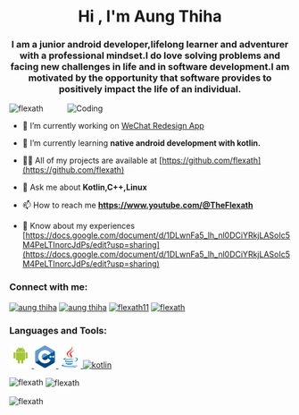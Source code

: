 <h1 align="center">Hi , I'm Aung Thiha</h1>
<h3 align="center">I am a junior android developer,lifelong learner and adventurer with a professional mindset.I do love solving problems and facing new challenges in life and in software development.I am motivated by the opportunity that software provides to positively impact the life of an individual.</h3>



<img align="right" alt="Coding" width="400" src="https://media0.giphy.com/media/qgQUggAC3Pfv687qPC/giphy.gif?cid=ecf05e47p9zb8195k3c1sj75g728jkxpmn91tul9nws7wsc1&rid=giphy.gif&ct=g">

<p align="left"> <img src="https://komarev.com/ghpvc/?username=flexath&label=Profile%20views&color=0e75b6&style=flat" alt="flexath" /> </p>

- 🔭 I’m currently working on [WeChat Redesign App](https://github.com/flexath/WeChat-Redesign-PADC)

- 🌱 I’m currently learning **native android development with kotlin.**

- 👨‍💻 All of my projects are available at [https://github.com/flexath](https://github.com/flexath)

- 💬 Ask me about **Kotlin,C++,Linux**

- 📫 How to reach me **https://www.youtube.com/@TheFlexath**

- 📄 Know about my experiences [https://docs.google.com/document/d/1DLwnFa5_lh_nl0DCiYRkjLASoIc5M4PeLTInorcJdPs/edit?usp=sharing](https://docs.google.com/document/d/1DLwnFa5_lh_nl0DCiYRkjLASoIc5M4PeLTInorcJdPs/edit?usp=sharing)

<h3 align="left">Connect with me:</h3>
<p align="left">
<a href="https://linkedin.com/in/aung thiha" target="blank"><img align="center" src="https://raw.githubusercontent.com/rahuldkjain/github-profile-readme-generator/master/src/images/icons/Social/linked-in-alt.svg" alt="aung thiha" height="30" width="40" /></a>
<a href="https://fb.com/aung thiha" target="blank"><img align="center" src="https://raw.githubusercontent.com/rahuldkjain/github-profile-readme-generator/master/src/images/icons/Social/facebook.svg" alt="aung thiha" height="30" width="40" /></a>
<a href="https://instagram.com/flexath11" target="blank"><img align="center" src="https://raw.githubusercontent.com/rahuldkjain/github-profile-readme-generator/master/src/images/icons/Social/instagram.svg" alt="flexath11" height="30" width="40" /></a>
<a href="https://www.youtube.com/@TheFlexath" target="blank"><img align="center" src="https://raw.githubusercontent.com/rahuldkjain/github-profile-readme-generator/master/src/images/icons/Social/youtube.svg" alt="flexath" height="30" width="40" /></a>
</p>

<h3 align="left">Languages and Tools:</h3>
<p align="left"> <a href="https://developer.android.com" target="_blank" rel="noreferrer"> <img src="https://raw.githubusercontent.com/devicons/devicon/master/icons/android/android-original-wordmark.svg" alt="android" width="40" height="40"/> </a> <a href="https://www.w3schools.com/cpp/" target="_blank" rel="noreferrer"> <img src="https://raw.githubusercontent.com/devicons/devicon/master/icons/cplusplus/cplusplus-original.svg" alt="cplusplus" width="40" height="40"/> </a> <a href="https://www.java.com" target="_blank" rel="noreferrer"> <img src="https://raw.githubusercontent.com/devicons/devicon/master/icons/java/java-original.svg" alt="java" width="40" height="40"/> </a> <a href="https://kotlinlang.org" target="_blank" rel="noreferrer"> <img src="https://www.vectorlogo.zone/logos/kotlinlang/kotlinlang-icon.svg" alt="kotlin" width="40" height="40"/> </a> </p>

<p><img align="left" src="https://github-readme-stats.vercel.app/api/top-langs?username=flexath&show_icons=true&locale=en&layout=compact" alt="flexath" /></p>

<p>&nbsp;<img align="center" src="https://github-readme-stats.vercel.app/api?username=flexath&show_icons=true&locale=en" alt="flexath" /></p>

<p><img align="center" src="https://github-readme-streak-stats.herokuapp.com/?user=flexath&" alt="flexath" /></p>


